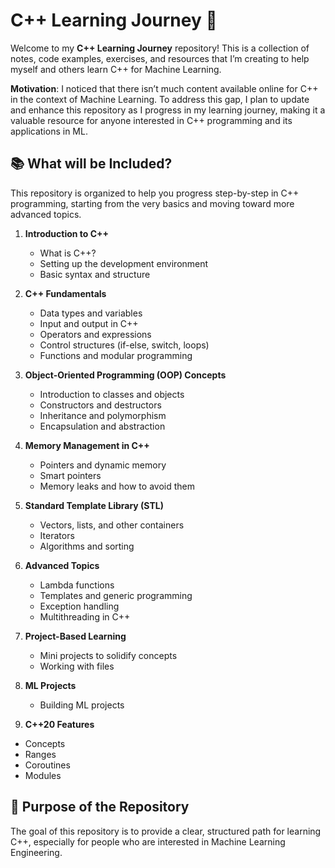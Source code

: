 # C++ Learning Journey 🚀

Welcome to my **C++ Learning Journey** repository! This is a collection of notes, code examples, exercises, and resources that I’m creating to help myself and others learn C++ for Machine Learning. 

**Motivation**: I noticed that there isn’t much content available online for C++ in the context of Machine Learning. To address this gap, I plan to update and enhance this repository as I progress in my learning journey, making it a valuable resource for anyone interested in C++ programming and its applications in ML.

## 📚 What will be Included?

This repository is organized to help you progress step-by-step in C++ programming, starting from the very basics and moving toward more advanced topics.

1. **Introduction to C++**
   - What is C++?
   - Setting up the development environment
   - Basic syntax and structure

2. **C++ Fundamentals**
   - Data types and variables
   - Input and output in C++
   - Operators and expressions
   - Control structures (if-else, switch, loops)
   - Functions and modular programming

3. **Object-Oriented Programming (OOP) Concepts**
   - Introduction to classes and objects
   - Constructors and destructors
   - Inheritance and polymorphism
   - Encapsulation and abstraction

4. **Memory Management in C++**
   - Pointers and dynamic memory
   - Smart pointers
   - Memory leaks and how to avoid them

5. **Standard Template Library (STL)**
   - Vectors, lists, and other containers
   - Iterators
   - Algorithms and sorting

6. **Advanced Topics**
   - Lambda functions
   - Templates and generic programming
   - Exception handling
   - Multithreading in C++

7. **Project-Based Learning**
   - Mini projects to solidify concepts
   - Working with files
   
8. **ML Projects**
   - Building ML projects
   
9.  **C++20 Features**
   - Concepts
   - Ranges
   - Coroutines
   - Modules

## 🎯 Purpose of the Repository

The goal of this repository is to provide a clear, structured path for learning C++, especially for people who are interested in Machine Learning Engineering.
